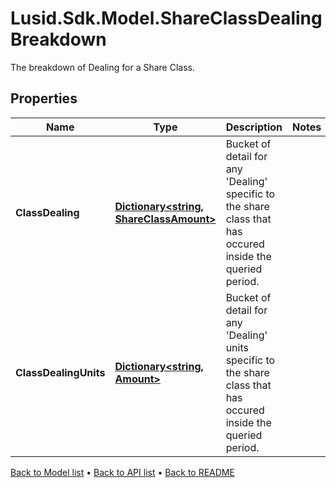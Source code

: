 # Lusid.Sdk.Model.ShareClassDealingBreakdown
The breakdown of Dealing for a Share Class.

## Properties

Name | Type | Description | Notes
------------ | ------------- | ------------- | -------------
**ClassDealing** | [**Dictionary&lt;string, ShareClassAmount&gt;**](ShareClassAmount.md) | Bucket of detail for any &#39;Dealing&#39; specific to the share class that has occured inside the queried period. | 
**ClassDealingUnits** | [**Dictionary&lt;string, Amount&gt;**](Amount.md) | Bucket of detail for any &#39;Dealing&#39; units specific to the share class that has occured inside the queried period. | 

[Back to Model list](../README.md#documentation-for-models) &#8226; [Back to API list](../README.md#documentation-for-api-endpoints) &#8226; [Back to README](../README.md)

